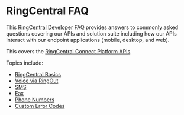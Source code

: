 # RingCentral FAQ

This [RingCentral Developer](https://developers.ringcentral.com) FAQ provides answers to commonly asked questions covering our APIs and solution suite including how our APIs interact with our endpoint applications (mobile, desktop, and web).

This covers the [RingCentral Connect Platform APIs](https://developers.ringcentral.com).

Topics include:

* [RingCentral Basics](basics.md)
* [Voice via RingOut](voice_ringout.md)
* [SMS](sms.md)
* [Fax](fax.md)
* [Phone Numbers](phone_numbers.md)
* [Custom Error Codes](errors.md)
